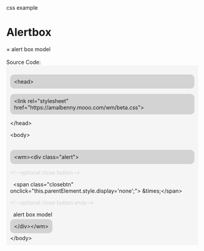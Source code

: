 <link rel="stylesheet" type="text/css" href="https://cdn.jsdelivr.net/gh/amalbenny/amalbenny@v0.2.1-alpha/wm/beta.css">
<wm>
css example
<h1>Alertbox</h1>
<div class="alert">
  <span class="closebtn" onclick="this.parentElement.style.display='none';">&times;</span>
  alert box model
</div><br>
Source Code:<section class="cardBody"  style="background-color:whitesmoke;padding:10px;">
<p style="border-radius:10px;background-color:lightgray;padding:10px;">&lt;head&gt;<p style="background-color:lightgray;padding:10px;border-radius:10px;">&lt;link rel="stylesheet" href="https://amalbenny.mooo.com/wm/beta.css"&gt;
</p>&lt;/head&gt; &nbsp;<p>&lt;body&gt;<br><br><p style="border-radius:10px;background-color:lightgray;padding:10px;">&lt;wm&gt;&lt;div class="alert"&gt;</p>
<span style="opacity:15%;">&lt;!--optional close button--&gt;<br></span>
<p>&nbsp; &lt;span class="closebtn" onclick="this.parentElement.style.display='none';"&gt;
&amp;times;&lt;/span&gt;</p>
<span style="opacity:15%;">&lt;!--optional close button ends--&gt;<br></span>

<p>&nbsp; alert box model</p><span style="background-color:lightgray;padding:10px;border-radius:10px;">&lt;/div&gt;&lt;/wm&gt;</span>
<br/></p>
&lt;/body&gt;
<br></section></wm>
